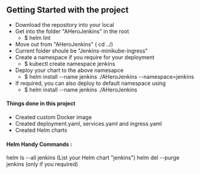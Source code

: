 
## Getting Started with the project ##

* Download the repository into your local
* Get into the folder "AHeroJenkins" in the root
   * $ helm lint
* Move out from "AHeroJenkins" ( cd ../)
* Current folder shoule be "Jenkins-minikube-ingress"
* Create a namespace if you require for your deployment
   * $ kubectl create namespace jenkins
* Deploy your chart to the above namesapce
   * $ helm install --name jenkins ./AHeroJenkins --namespace=jenkins
* If required, you can also deploy to default namespace using
   * $ helm install --name jenkins ./AHeroJenkins

#### Things done in this project ####
* Created custom Docker image
* Created deployment.yaml, services.yaml and ingress.yaml
* Created Helm charts

#### Helm Handy Commands : ####
helm ls --all jenkins (List your Helm chart "jenkins")
helm del --purge jenkins (only if you required)
